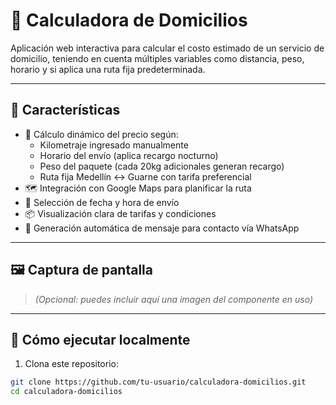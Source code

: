 # 🚚 Calculadora de Domicilios

Aplicación web interactiva para calcular el costo estimado de un servicio de domicilio, teniendo en cuenta múltiples variables como distancia, peso, horario y si aplica una ruta fija predeterminada.

---

## 🧩 Características

- 💸 Cálculo dinámico del precio según:
  - Kilometraje ingresado manualmente
  - Horario del envío (aplica recargo nocturno)
  - Peso del paquete (cada 20kg adicionales generan recargo)
  - Ruta fija Medellín ↔ Guarne con tarifa preferencial
- 🗺️ Integración con Google Maps para planificar la ruta
- 📅 Selección de fecha y hora de envío
- 📦 Visualización clara de tarifas y condiciones
- 📲 Generación automática de mensaje para contacto vía WhatsApp

---

## 🖼️ Captura de pantalla

> *(Opcional: puedes incluir aquí una imagen del componente en uso)*

---

## 🚀 Cómo ejecutar localmente

1. Clona este repositorio:

```bash
git clone https://github.com/tu-usuario/calculadora-domicilios.git
cd calculadora-domicilios
